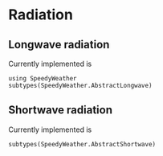 # Radiation

## Longwave radiation

Currently implemented is

```@example radiation
using SpeedyWeather
subtypes(SpeedyWeather.AbstractLongwave)
```

## Shortwave radiation

Currently implemented is

```@example radiation
subtypes(SpeedyWeather.AbstractShortwave)
```
